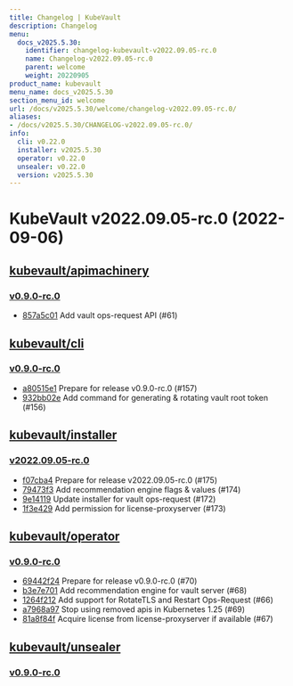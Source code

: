 ```yaml
---
title: Changelog | KubeVault
description: Changelog
menu:
  docs_v2025.5.30:
    identifier: changelog-kubevault-v2022.09.05-rc.0
    name: Changelog-v2022.09.05-rc.0
    parent: welcome
    weight: 20220905
product_name: kubevault
menu_name: docs_v2025.5.30
section_menu_id: welcome
url: /docs/v2025.5.30/welcome/changelog-v2022.09.05-rc.0/
aliases:
- /docs/v2025.5.30/CHANGELOG-v2022.09.05-rc.0/
info:
  cli: v0.22.0
  installer: v2025.5.30
  operator: v0.22.0
  unsealer: v0.22.0
  version: v2025.5.30
---
```


# KubeVault v2022.09.05-rc.0 (2022-09-06)


## [kubevault/apimachinery](https://github.com/kubevault/apimachinery)

### [v0.9.0-rc.0](https://github.com/kubevault/apimachinery/releases/tag/v0.9.0-rc.0)

- [857a5c01](https://github.com/kubevault/apimachinery/commit/857a5c01) Add vault ops-request API (#61)



## [kubevault/cli](https://github.com/kubevault/cli)

### [v0.9.0-rc.0](https://github.com/kubevault/cli/releases/tag/v0.9.0-rc.0)

- [a80515e1](https://github.com/kubevault/cli/commit/a80515e1) Prepare for release v0.9.0-rc.0 (#157)
- [932bb02e](https://github.com/kubevault/cli/commit/932bb02e) Add command for generating & rotating vault root token (#156)



## [kubevault/installer](https://github.com/kubevault/installer)

### [v2022.09.05-rc.0](https://github.com/kubevault/installer/releases/tag/v2022.09.05-rc.0)

- [f07cba4](https://github.com/kubevault/installer/commit/f07cba4) Prepare for release v2022.09.05-rc.0 (#175)
- [79473f3](https://github.com/kubevault/installer/commit/79473f3) Add recommendation engine flags & values (#174)
- [9e14119](https://github.com/kubevault/installer/commit/9e14119) Update installer for vault ops-request (#172)
- [1f3e429](https://github.com/kubevault/installer/commit/1f3e429) Add permission for license-proxyserver (#173)



## [kubevault/operator](https://github.com/kubevault/operator)

### [v0.9.0-rc.0](https://github.com/kubevault/operator/releases/tag/v0.9.0-rc.0)

- [69442f24](https://github.com/kubevault/operator/commit/69442f24) Prepare for release v0.9.0-rc.0 (#70)
- [b3e7e701](https://github.com/kubevault/operator/commit/b3e7e701) Add recommendation engine for vault server (#68)
- [1264f212](https://github.com/kubevault/operator/commit/1264f212) Add support for RotateTLS and Restart Ops-Request (#66)
- [a7968a97](https://github.com/kubevault/operator/commit/a7968a97) Stop using removed apis in Kubernetes 1.25 (#69)
- [81a8f84f](https://github.com/kubevault/operator/commit/81a8f84f) Acquire license from license-proxyserver if available (#67)



## [kubevault/unsealer](https://github.com/kubevault/unsealer)

### [v0.9.0-rc.0](https://github.com/kubevault/unsealer/releases/tag/v0.9.0-rc.0)





